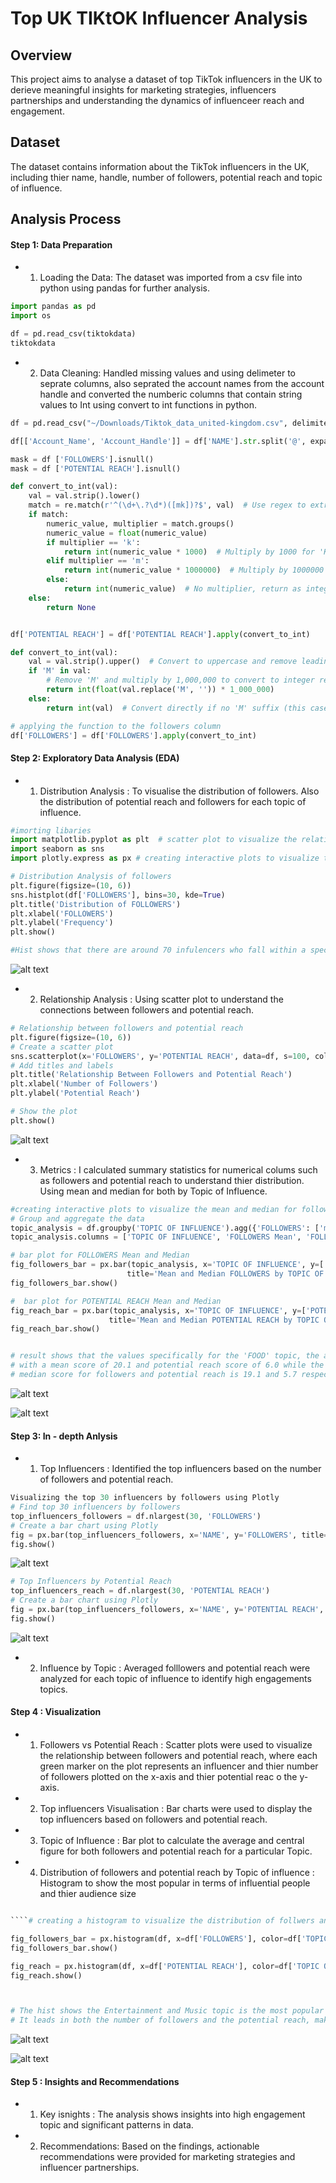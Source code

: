 # Top UK TIKtOK Influencer Analysis

## Overview

This project aims to analyse a dataset of top TikTok influencers in the UK to derieve meaningful insights for marketing strategies, 
influencers partnerships and understanding the dynamics of influenceer reach and engagement.

## Dataset

The dataset contains information about the TikTok influencers in the UK, including thier name, handle, number of followers, potential reach and topic of influence.

## Analysis Process

#### Step 1: Data Preparation



* 1. Loading the Data:
 The dataset was imported from a csv file into python using pandas for further analysis.

 ```python
 import pandas as pd
import os

df = pd.read_csv(tiktokdata)
tiktokdata 
```

* 2. Data Cleaning: Handled missing values and using delimeter to seprate columns, also seprated the account names from the account handle and converted the numberic columns that contain string values to Int using convert to int functions in python.
```python
df = pd.read_csv("~/Downloads/Tiktok_data_united-kingdom.csv", delimiter=';')
```
````python
df[['Account_Name', 'Account_Handle']] = df['NAME'].str.split('@', expand=True) 
````
`````python
mask = df ['FOLLOWERS'].isnull()
mask = df ['POTENTIAL REACH'].isnull()
`````
````python
def convert_to_int(val):
    val = val.strip().lower()  
    match = re.match(r'^(\d+\.?\d*)([mk])?$', val)  # Use regex to extract numeric value and multiplier
    if match:
        numeric_value, multiplier = match.groups()
        numeric_value = float(numeric_value)
        if multiplier == 'k':
            return int(numeric_value * 1000)  # Multiply by 1000 for 'K'
        elif multiplier == 'm':
            return int(numeric_value * 1000000)  # Multiply by 1000000 for 'M'
        else:
            return int(numeric_value)  # No multiplier, return as integer
    else:
        return None


df['POTENTIAL REACH'] = df['POTENTIAL REACH'].apply(convert_to_int)
````
`````python
def convert_to_int(val):
    val = val.strip().upper()  # Convert to uppercase and remove leading/trailing whitespace
    if 'M' in val:
        # Remove 'M' and multiply by 1,000,000 to convert to integer representing millions
        return int(float(val.replace('M', '')) * 1_000_000)
    else:
        return int(val)  # Convert directly if no 'M' suffix (this case won't actually be used here)

# applying the function to the followers column
df['FOLLOWERS'] = df['FOLLOWERS'].apply(convert_to_int)
`````




 #### Step 2: Exploratory Data Analysis (EDA)

* 1. Distribution Analysis : To visualise the distribution of followers. Also the distribution of potential reach and followers for each topic of influence.
````python
#imorting libaries
import matplotlib.pyplot as plt  # scatter plot to visualize the relationship between followers and potential reach
import seaborn as sns
import plotly.express as px # creating interactive plots to visualize the mean and median for followers and potential reach for each topic of influence

# Distribution Analysis of followers
plt.figure(figsize=(10, 6))
sns.histplot(df['FOLLOWERS'], bins=30, kde=True)
plt.title('Distribution of FOLLOWERS')
plt.xlabel('FOLLOWERS')
plt.ylabel('Frequency')
plt.show()

#Hist shows that there are around 70 infulencers who fall within a specific range of followers
`````

![alt text](../output.png)


* 2. Relationship Analysis : Using scatter plot to understand the connections between followers and potential reach.

````python
# Relationship between followers and potential reach
plt.figure(figsize=(10, 6))
# Create a scatter plot
sns.scatterplot(x='FOLLOWERS', y='POTENTIAL REACH', data=df, s=100, color='green', alpha=0.6, edgecolor='w', linewidth=0.5)
# Add titles and labels
plt.title('Relationship Between Followers and Potential Reach')
plt.xlabel('Number of Followers')
plt.ylabel('Potential Reach')

# Show the plot
plt.show()
````
![alt text](../output2.png)



 * 3. Metrics : I calculated summary statistics for numerical colums such as followers and potential reach to understand thier distribution. Using mean and median for both by Topic of Influence.
 ````python
 #creating interactive plots to visualize the mean and median for followers and potential reach for each topic of influence
# Group and aggregate the data
topic_analysis = df.groupby('TOPIC OF INFLUENCE').agg({'FOLLOWERS': ['mean', 'median'], 'POTENTIAL REACH': ['mean', 'median']}).reset_index()
topic_analysis.columns = ['TOPIC OF INFLUENCE', 'FOLLOWERS Mean', 'FOLLOWERS Median', 'POTENTIAL REACH Mean', 'POTENTIAL REACH Median']

# bar plot for FOLLOWERS Mean and Median
fig_followers_bar = px.bar(topic_analysis, x='TOPIC OF INFLUENCE', y=['FOLLOWERS Mean', 'FOLLOWERS Median'], barmode='group',
                           title='Mean and Median FOLLOWERS by TOPIC OF INFLUENCE')
fig_followers_bar.show()

#  bar plot for POTENTIAL REACH Mean and Median
fig_reach_bar = px.bar(topic_analysis, x='TOPIC OF INFLUENCE', y=['POTENTIAL REACH Mean', 'POTENTIAL REACH Median'], barmode='group',
                       title='Mean and Median POTENTIAL REACH by TOPIC OF INFLUENCE')
fig_reach_bar.show()


# result shows that the values specifically for the 'FOOD' topic, the average and central figures for both followers and potential reach is in this category.
# with a mean score of 20.1 and potential reach score of 6.0 while the 
# median score for followers and potential reach is 19.1 and 5.7 respectively
````


![alt text](<followers mean.png>)


![alt text](newplot.png)



#### Step 3: In - depth Anlysis

* 1. Top Influencers : Identified the top influencers based on the number of followers and potential reach.
````python
Visualizing the top 30 influencers by followers using Plotly
# Find top 30 influencers by followers
top_influencers_followers = df.nlargest(30, 'FOLLOWERS')
# Create a bar chart using Plotly
fig = px.bar(top_influencers_followers, x='NAME', y='FOLLOWERS', title='Top 30 TikTok Influencers by Followers')
fig.show()

````
![alt text](topfollowers.png)

````python
# Top Influencers by Potential Reach
top_influencers_reach = df.nlargest(30, 'POTENTIAL REACH')
# Create a bar chart using Plotly
fig = px.bar(top_influencers_followers, x='NAME', y='POTENTIAL REACH', title='Top 30 TikTok Influencers by POTENTIAL REACH')
fig.show()
`````

![alt text](<potentail reach.png>)



* 2. Influence by Topic : Averaged folllowers and potential reach were analyzed for each topic of influence to identify high engagements topics.

#### Step 4 :  Visualization

* 1. Followers vs Potential Reach : Scatter plots were used to visualize the relationship between followers and potential reach,
where each green marker on the plot represents an influencer and thier number of followers plotted on the x-axis and thier potential reac o the y-axis.

* 2. Top influencers Visualisation : Bar charts were used to display the top influencers based on followers and potential reach. 

* 3. Topic of Influence : Bar plot to calculate the average and central figure for both followers and potential reach for a particular Topic.

* 4. Distribution of followers and potential reach by Topic of influence : Histogram to show the most popular in terms of influential people and thier audience size
````python

````# creating a histogram to visualize the distribution of follwers and distribution of potential reach by topic of influence

fig_followers_bar = px.histogram(df, x=df['FOLLOWERS'], color=df['TOPIC OF INFLUENCE'], nbins=30, barmode='overlay', title='Distribution of FOLLOWERS by TOPIC OF INFLUENCE')
fig_followers_bar.show()

fig_reach = px.histogram(df, x=df['POTENTIAL REACH'], color=df['TOPIC OF INFLUENCE'], nbins=30, barmode='overlay', title='Distribution of POTENTIAL REACH by TOPIC OF INFLUENCE')
fig_reach.show()



# The hist shows the Entertainment and Music topic is the most popular in terms of both the number of influential people and their audience size.
# It leads in both the number of followers and the potential reach, making it the standout category.
````


![alt text](df.png)


![alt text](dp.png)


#### Step 5 : Insights and Recommendations

* 1. Key isnights :  The analysis shows insights into high engagement topic and significant patterns in data.
* 2. Recommendations: Based on the findings, actionable recommendations were provided for marketing strategies and influencer partnerships.
